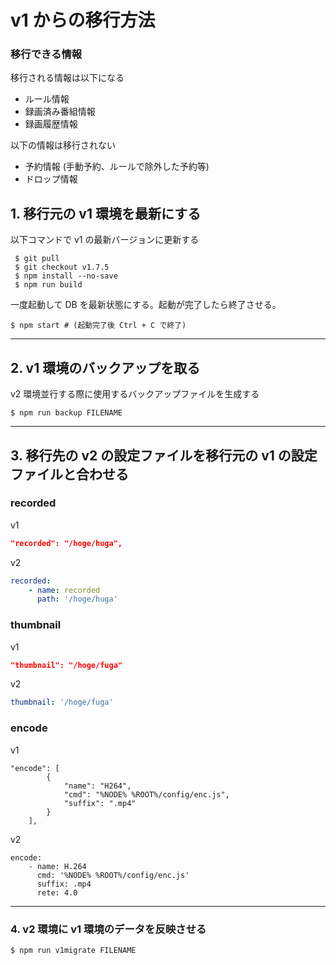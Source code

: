 # v1 からの移行方法

### 移行できる情報

移行される情報は以下になる

-   ルール情報
-   録画済み番組情報
-   録画履歴情報

以下の情報は移行されない

-   予約情報 (手動予約、ルールで除外した予約等)
-   ドロップ情報

## 1. 移行元の v1 環境を最新にする

以下コマンドで v1 の最新バージョンに更新する

```shell
 $ git pull
 $ git checkout v1.7.5
 $ npm install --no-save
 $ npm run build
```

一度起動して DB を最新状態にする。起動が完了したら終了させる。

```shell
$ npm start # (起動完了後 Ctrl + C で終了)
```

---

## 2. v1 環境のバックアップを取る

v2 環境並行する際に使用するバックアップファイルを生成する

```shell
$ npm run backup FILENAME
```

---

## 3. 移行先の v2 の設定ファイルを移行元の v1 の設定ファイルと合わせる

### recorded

v1

```json
"recorded": "/hoge/huga",
```

v2

```yaml
recorded:
    - name: recorded
      path: '/hoge/huga'
```

### thumbnail

v1

```json
"thumbnail": "/hoge/fuga"
```

v2

```yaml
thumbnail: '/hoge/fuga'
```

### encode

v1

```
"encode": [
        {
            "name": "H264",
            "cmd": "%NODE% %ROOT%/config/enc.js",
            "suffix": ".mp4"
        }
    ],
```

v2

```
encode:
    - name: H.264
      cmd: '%NODE% %ROOT%/config/enc.js'
      suffix: .mp4
      rete: 4.0
```

---

### 4. v2 環境に v1 環境のデータを反映させる

```shell
$ npm run v1migrate FILENAME
```
